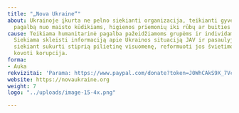 ```yaml
---
title: "„Nova Ukraine“"
about: Ukrainoje įkurta ne pelno siekianti organizacija, teikianti gyventojams reikiamą
  pagalbą nuo maisto kūdikiams, higienos priemonių iki rūbų ar buities reikmenų.
cause: Teikiama humanitarinė pagalba pažeidžiamoms grupėms ir individams Ukrainoje.
  Siekiama skleisti informaciją apie Ukrainos situaciją JAV ir pasaulyje. Remti Ukrainą,
  siekiant sukurti stiprią pilietinę visuomenę, reformuoti jos švietimo sistemą ir
  kovoti korupcija.
forma:
- Auka
rekvizitai: 'Parama: https://www.paypal.com/donate?token=J0WhCAkS9X_7VcS0ELwCfz6ryIpWxOD4YzWICTZNSww4PFax0i_Eut-U5LIURF0Q0TICbpNbeh-ljqzN'
website: https://novaukraine.org
weight: 7
logo: "../uploads/image-15-4x.png"

---
```

